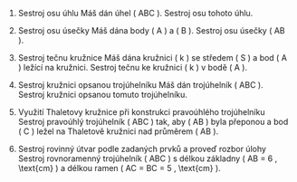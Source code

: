 1. Sestroj osu úhlu
Máš dán úhel ( ABC ). Sestroj osu tohoto úhlu.

2. Sestroj osu úsečky
Máš dána body ( A ) a ( B ). Sestroj osu úsečky ( AB ).

3. Sestroj tečnu kružnice
Máš dána kružnici ( k ) se středem ( S ) a bod ( A ) ležící na kružnici. Sestroj tečnu ke kružnici ( k ) v bodě ( A ).

4. Sestroj kružnici opsanou trojúhelníku
Máš dán trojúhelník ( ABC ). Sestroj kružnici opsanou tomuto trojúhelníku.


5. Využití Thaletovy kružnice při konstrukci pravoúhlého trojúhelníku
Sestroj pravoúhlý trojúhelník ( ABC ) tak, aby ( AB ) byla přeponou a bod ( C ) ležel na Thaletově kružnici nad průměrem ( AB ).

6. Sestroj rovinný útvar podle zadaných prvků a proveď rozbor úlohy
Sestroj rovnoramenný trojúhelník ( ABC ) s délkou základny ( AB = 6 , \text{cm} ) a délkou ramen ( AC = BC = 5 , \text{cm} ).
